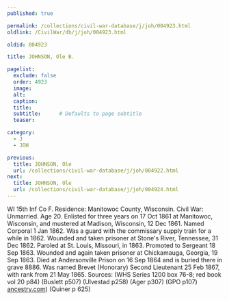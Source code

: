 ```yaml
---
published: true

permalink: /collections/civil-war-database/j/joh/004923.html
oldlink: /CivilWar/db/j/joh/004923.html

oldid: 004923

title: JOHNSON, Ole B.

pagelist:
  exclude: false
  order: 4923
  image: 
  alt:
  caption:
  title:
  subtitle:      # Defaults to page subtitle
  teaser:

category: 
  - J 
  - JOH

previous:
  title: JOHNSON, Ole
  url: /collections/civil-war-database/j/joh/004922.html  
next:
  title: JOHNSON, Ole
  url: /collections/civil-war-database/j/joh/004924.html   
---
```

WI 15th Inf Co F. Residence: Manitowoc County, Wisconsin. Civil War: Unmarried. Age 20. Enlisted for three years on 17 Oct 1861 at Manitowoc, Wisconsin, and mustered at Madison, Wisconsin, 12 Dec 1861. Named Corporal 1 Jan 1862. Was a guard with the commissary supply train for a while in 1862. Wounded and taken prisoner at Stone&#39;s River, Tennessee, 31 Dec 1862. Paroled at St. Louis, Missouri, in 1863. Promoted to Sergeant 18 Sep 1863. Wounded and again taken prisoner at Chickamauga, Georgia, 19 Sep 1863. Died at Andersonville Prison on 16 Sep 1864 and is buried there in grave 8886. Was named Brevet (Honorary) Second Lieutenant 25 Feb 1867, with rank from 21 May 1865. Sources: (WHS Series 1200 box 76-8; red book vol 20 p84) (Buslett p507) (Ulvestad p258) (Ager p307) (GPO p107) [ancestry.com](http://ancestry.com/)) (Quiner p 625)